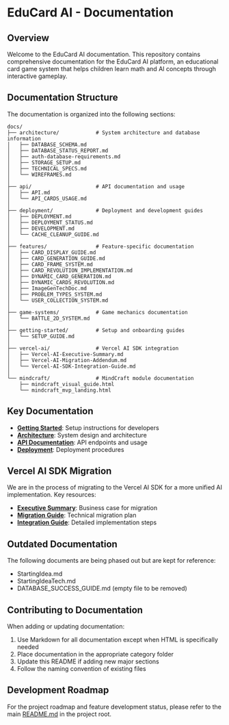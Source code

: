 # EduCard AI - Documentation

## Overview

Welcome to the EduCard AI documentation. This repository contains comprehensive documentation for the EduCard AI platform, an educational card game system that helps children learn math and AI concepts through interactive gameplay.

## Documentation Structure

The documentation is organized into the following sections:

```
docs/
├── architecture/            # System architecture and database information
│   ├── DATABASE_SCHEMA.md
│   ├── DATABASE_STATUS_REPORT.md
│   ├── auth-database-requirements.md
│   ├── STORAGE_SETUP.md
│   ├── TECHNICAL_SPECS.md
│   └── WIREFRAMES.md
│
├── api/                     # API documentation and usage
│   ├── API.md
│   └── API_CARDS_USAGE.md
│
├── deployment/              # Deployment and development guides
│   ├── DEPLOYMENT.md
│   ├── DEPLOYMENT_STATUS.md
│   ├── DEVELOPMENT.md
│   └── CACHE_CLEANUP_GUIDE.md
│
├── features/                # Feature-specific documentation
│   ├── CARD_DISPLAY_GUIDE.md
│   ├── CARD_GENERATION_GUIDE.md
│   ├── CARD_FRAME_SYSTEM.md
│   ├── CARD_REVOLUTION_IMPLEMENTATION.md
│   ├── DYNAMIC_CARD_GENERATION.md
│   ├── DYNAMIC_CARDS_REVOLUTION.md
│   ├── ImageGenTechDoc.md
│   ├── PROBLEM_TYPES_SYSTEM.md
│   └── USER_COLLECTION_SYSTEM.md
│
├── game-systems/            # Game mechanics documentation
│   └── BATTLE_2D_SYSTEM.md
│
├── getting-started/         # Setup and onboarding guides
│   └── SETUP_GUIDE.md
│
├── vercel-ai/               # Vercel AI SDK integration
│   ├── Vercel-AI-Executive-Summary.md
│   ├── Vercel-AI-Migration-Addendum.md
│   └── Vercel-AI-SDK-Integration-Guide.md
│
└── mindcraft/               # MindCraft module documentation
    ├── mindcraft_visual_guide.html
    └── mindcraft_mvp_landing.html
```

## Key Documentation

- **[Getting Started](./getting-started/SETUP_GUIDE.md)**: Setup instructions for developers
- **[Architecture](./architecture/TECHNICAL_SPECS.md)**: System design and architecture
- **[API Documentation](./api/API.md)**: API endpoints and usage
- **[Deployment](./deployment/DEPLOYMENT.md)**: Deployment procedures

## Vercel AI SDK Migration

We are in the process of migrating to the Vercel AI SDK for a more unified AI implementation. Key resources:

- **[Executive Summary](./vercel-ai/Vercel-AI-Executive-Summary.md)**: Business case for migration
- **[Migration Guide](./vercel-ai/Vercel-AI-Migration-Addendum.md)**: Technical migration plan
- **[Integration Guide](./vercel-ai/Vercel-AI-SDK-Integration-Guide.md)**: Detailed implementation steps

## Outdated Documentation

The following documents are being phased out but are kept for reference:
- StartingIdea.md
- StartingIdeaTech.md
- DATABASE_SUCCESS_GUIDE.md (empty file to be removed)

## Contributing to Documentation

When adding or updating documentation:

1. Use Markdown for all documentation except when HTML is specifically needed
2. Place documentation in the appropriate category folder
3. Update this README if adding new major sections
4. Follow the naming convention of existing files

## Development Roadmap

For the project roadmap and feature development status, please refer to the main [README.md](../README.md) in the project root. 